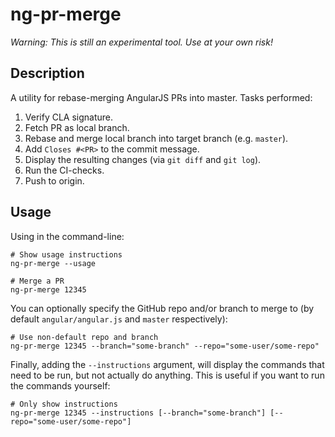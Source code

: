 # ng-pr-merge

_Warning:_
_This is still an experimental tool._
_Use at your own risk!_

## Description

A utility for rebase-merging AngularJS PRs into master.
Tasks performed:

1. Verify CLA signature.
2. Fetch PR as local branch.
3. Rebase and merge local branch into target branch (e.g. `master`).
4. Add `Closes #<PR>` to the commit message.
5. Display the resulting changes (via `git diff` and `git log`).
6. Run the CI-checks.
7. Push to origin.

## Usage

Using in the command-line:

```shell
# Show usage instructions
ng-pr-merge --usage

# Merge a PR
ng-pr-merge 12345
```

You can optionally specify the GitHub repo and/or branch to merge to (by default
`angular/angular.js` and `master` respectively):

```shell
# Use non-default repo and branch
ng-pr-merge 12345 --branch="some-branch" --repo="some-user/some-repo"
```

Finally, adding the `--instructions` argument, will display the commands that need to be run, but
not actually do anything. This is useful if you want to run the commands yourself:

```shell
# Only show instructions
ng-pr-merge 12345 --instructions [--branch="some-branch"] [--repo="some-user/some-repo"]
```
